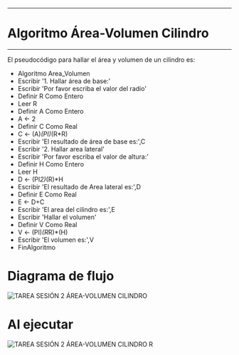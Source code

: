 ________________________
# Algoritmo Área-Volumen Cilindro
_______________________

El pseudocódigo para hallar el área y volumen de un cilindro es:

* Algoritmo Area_Volumen
* Escribir '1. Hallar área de base:'
* Escribir 'Por favor escriba el valor del radio'
* Definir R Como Entero
* Leer R
* Definir A Como Entero
* A <- 2
* Definir C Como Real
* C <- (A)*(PI)*(R*R)
*	Escribir 'El resultado de área de base es:',C
*	Escribir '2. Hallar area lateral'
*	Escribir 'Por favor escriba el valor de altura:'
*	Definir H Como Entero
*	Leer H
*	D <- (PI*2)*(R)*H
*	Escribir 'El resultado de Area lateral es:',D
*	Definir E Como Real
*	E <- D+C
*	Escribir 'El area del cilindro es:',E
*	Escribir 'Hallar el volumen'
*	Definir V Como Real
*	V <- (PI)*(R*R)*(H)
*	Escribir 'El volumen es:',V
* FinAlgoritmo

# Diagrama de flujo

![TAREA SESIÓN 2 ÁREA-VOLUMEN CILINDRO](https://user-images.githubusercontent.com/69484760/90173219-ba973e00-dd69-11ea-83ab-65f370edf7e5.png)

# Al ejecutar

![TAREA SESIÓN 2 ÁREA-VOLUMEN CILINDRO R](https://user-images.githubusercontent.com/69484760/90099396-f8f81300-dcff-11ea-8403-57eabbb8eba5.png)

